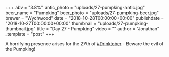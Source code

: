 +++
abv = "3.8%"
antic_photo = "uploads/27-pumpking-antic.jpg"
beer_name = "Pumpking"
beer_photo = "uploads/27-pumpking-beer.jpg"
brewer = "Wychwood"
date = "2018-10-28T00:00:00+00:00"
publishdate = "2018-10-27T00:00:00+00:00"
thumbnail = "uploads/27-pumpking-thumbnail.jpg"
title = "Day 27 - Pumpking"
video = ""
author = "Jonathan"
_template = "post"
+++

A horrifying presence arises for the 27th of [#Drinktober](https://www.facebook.com/hashtag/drinktober?source=feed_text&epa=HASHTAG) - Beware the evil of the Pumpking!

[](https://www.facebook.com/photo.php?fbid=10156888807378140&set=p.10156888807378140&type=3&eid=ARAsletlxd27_JxdoXHwrqIPoz3-BI4p-dbupIvrq1DsQcuIZVGGw1Iwb-gRflvtAm0W5X1p1Jc5mdh0)
